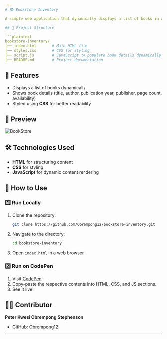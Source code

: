 ```yaml
---
# 📚 Bookstore Inventory  

A simple web application that dynamically displays a list of books in a bookstore inventory using **HTML, CSS, and JavaScript**.  

## 📁 Project Structure  

```plaintext
bookstore-inventory/
│── index.html       # Main HTML file
│── styles.css       # CSS for styling
│── script.js        # JavaScript to populate book details dynamically
│── README.md        # Project documentation
```

## 🚀 Features  
- Displays a list of books dynamically  
- Shows book details (title, author, publication year, publisher, page count, availability)  
- Styled using **CSS** for better readability  

## 📸 Preview  
![BookStore](https://github.com/user-attachments/assets/3362991d-1ebe-435b-bcb5-bbe8e950c458)

## 🛠️ Technologies Used  
- **HTML** for structuring content  
- **CSS** for styling  
- **JavaScript** for dynamic content rendering  

## 📜 How to Use  

### **1️⃣ Run Locally**  
1. Clone the repository:  
   ```sh
   git clone https://github.com/Obrempong12/bookstore-inventory.git
   ```
2. Navigate to the directory:  
   ```sh
   cd bookstore-inventory
   ```
3. Open `index.html` in a web browser.  

### **2️⃣ Run on CodePen**  
1. Visit [CodePen](https://codepen.io/)  
2. Copy-paste the respective contents into HTML, CSS, and JS sections.  
3. See it live!  

## 👨‍💻 Contributor  
**Peter Kwesi Obrempong Stephenson**  
- GitHub: [Obrempong12](https://github.com/Obrempong12)  

---
```

